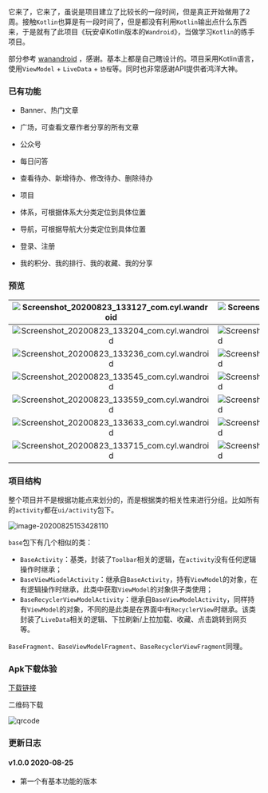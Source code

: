 它来了，它来了，虽说是项目建立了比较长的一段时间，但是真正开始做用了2周。接触`Kotlin`也算是有一段时间了，但是都没有利用`Kotlin`输出点什么东西来，于是就有了此项目《玩安卓Kotlin版本的`Wandroid`》，当做学习`Kotlin`的练手项目。



部分参考 [wanandroid](https://github.com/xiaoyanger0825/wanandroid) ，感谢。基本上都是自己瞎设计的。项目采用Kotlin语言，使用`ViewModel` + `LiveData` + `协程`等。同时也非常感谢API提供者鸿洋大神。



### 已有功能

- Banner、热门文章
- 广场，可查看文章作者分享的所有文章
- 公众号
- 每日问答
- 查看待办、新增待办、修改待办、删除待办

- 项目
- 体系，可根据体系大分类定位到具体位置
- 导航，可根据导航大分类定位到具体位置
- 登录、注册
- 我的积分、我的排行、我的收藏、我的分享



### 预览

| ![Screenshot_20200823_133127_com.cyl.wandroid](https://github.com/SmartCyl/Wandroid-kotlin/blob/master/images/Screenshot_20200823_133127_com.cyl.wandroid.jpg) | ![Screenshot_20200823_133140_com.cyl.wandroid](https://github.com/SmartCyl/Wandroid-kotlin/blob/master/images/Screenshot_20200823_133140_com.cyl.wandroid.jpg) | ![Screenshot_20200823_133151_com.cyl.wandroid](https://github.com/SmartCyl/Wandroid-kotlin/blob/master/images/Screenshot_20200823_133151_com.cyl.wandroid.jpg) |
| :----------------------------------------------------------: | ------------------------------------------------------------ | ------------------------------------------------------------ |
| ![Screenshot_20200823_133204_com.cyl.wandroid](https://github.com/SmartCyl/Wandroid-kotlin/blob/master/images/Screenshot_20200823_133204_com.cyl.wandroid.jpg) | ![Screenshot_20200823_133215_com.cyl.wandroid](https://github.com/SmartCyl/Wandroid-kotlin/blob/master/images/Screenshot_20200823_133215_com.cyl.wandroid.jpg) | ![Screenshot_20200823_133229_com.cyl.wandroid](https://github.com/SmartCyl/Wandroid-kotlin/blob/master/images/Screenshot_20200823_133229_com.cyl.wandroid.jpg) |
| ![Screenshot_20200823_133236_com.cyl.wandroid](https://github.com/SmartCyl/Wandroid-kotlin/blob/master/images/Screenshot_20200823_133236_com.cyl.wandroid.jpg) | ![Screenshot_20200823_133528_com.cyl.wandroid](https://github.com/SmartCyl/Wandroid-kotlin/blob/master/images/Screenshot_20200823_133528_com.cyl.wandroid.jpg) | ![Screenshot_20200823_133538_com.cyl.wandroid](https://github.com/SmartCyl/Wandroid-kotlin/blob/master/images/Screenshot_20200823_133538_com.cyl.wandroid.jpg) |
| ![Screenshot_20200823_133545_com.cyl.wandroid](https://github.com/SmartCyl/Wandroid-kotlin/blob/master/images/Screenshot_20200823_133545_com.cyl.wandroid.jpg) | ![Screenshot_20200823_133550_com.cyl.wandroid](https://github.com/SmartCyl/Wandroid-kotlin/blob/master/images/Screenshot_20200823_133550_com.cyl.wandroid.jpg) | ![Screenshot_20200823_133554_com.cyl.wandroid](https://github.com/SmartCyl/Wandroid-kotlin/blob/master/images/Screenshot_20200823_133554_com.cyl.wandroid.jpg) |
| ![Screenshot_20200823_133559_com.cyl.wandroid](https://github.com/SmartCyl/Wandroid-kotlin/blob/master/images/Screenshot_20200823_133559_com.cyl.wandroid.jpg) | ![Screenshot_20200823_133612_com.cyl.wandroid](https://github.com/SmartCyl/Wandroid-kotlin/blob/master/images/Screenshot_20200823_133612_com.cyl.wandroid.jpg) | ![Screenshot_20200823_133626_com.cyl.wandroid](https://github.com/SmartCyl/Wandroid-kotlin/blob/master/images/Screenshot_20200823_133626_com.cyl.wandroid.jpg) |
| ![Screenshot_20200823_133633_com.cyl.wandroid](https://github.com/SmartCyl/Wandroid-kotlin/blob/master/images/Screenshot_20200823_133633_com.cyl.wandroid.jpg) | ![Screenshot_20200823_133700_com.cyl.wandroid](https://github.com/SmartCyl/Wandroid-kotlin/blob/master/images/Screenshot_20200823_133700_com.cyl.wandroid.jpg) | ![Screenshot_20200823_133712_com.cyl.wandroid](https://github.com/SmartCyl/Wandroid-kotlin/blob/master/images/Screenshot_20200823_133712_com.cyl.wandroid.jpg) |
| ![Screenshot_20200823_133715_com.cyl.wandroid](https://github.com/SmartCyl/Wandroid-kotlin/blob/master/images/Screenshot_20200823_133715_com.cyl.wandroid.jpg) | ![Screenshot_20200823_133533_com.cyl.wandroid](https://github.com/SmartCyl/Wandroid-kotlin/blob/master/images/Screenshot_20200823_133533_com.cyl.wandroid.jpg) | ![Screenshot_20200823_135232_com.cyl.wandroid](https://github.com/SmartCyl/Wandroid-kotlin/blob/master/images/Screenshot_20200823_135232_com.cyl.wandroid.jpg) |





### 项目结构

整个项目并不是根据功能点来划分的，而是根据类的相关性来进行分组。比如所有的`activity`都在`ui/activity`包下。

![image-20200825153428110](https://github.com/SmartCyl/Wandroid-kotlin/blob/master/images/image-20200825153428110.png)



`base`包下有几个相似的类：

- `BaseActivity`：基类，封装了`Toolbar`相关的逻辑，在`activity`没有任何逻辑操作时继承；
- `BaseViewMiodelActivity`：继承自`BaseActivity`，持有`ViewModel`的对象，在有逻辑操作时继承，此类中获取`ViewModel`的对象供子类使用；
- `BaseRecyclerViewModelActivity`：继承自`BaseViewModelActivity`，同样持有`ViewModel`的对象，不同的是此类是在界面中有`RecyclerView`时继承。该类封装了`LiveData`相关的逻辑、下拉刷新/上拉加载、收藏、点击跳转到网页等。

`BaseFragment`、`BaseViewModelFragment`、`BaseRecyclerViewFragment`同理。

### Apk下载体验

[下载链接](https://www.ncfwwl.com/b/fBSLQ1)



二维码下载

![qrcode](https://github.com/SmartCyl/Wandroid-kotlin/blob/master/images/qrcode.png)

### 更新日志

#### v1.0.0  2020-08-25

- 第一个有基本功能的版本

